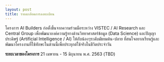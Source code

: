```yaml
---
layout: post
title: รายละเอียดการลงทะเบียน
---
```


โครงการ AI Builders ก่อตั้งขึ้นจากความร่วมมือระหว่าง VISTEC / AI Research และ Central Group เพื่อพัฒนาองค์ความรู้ทางด้านวิทยาศาสตร์ข้อมูล (Data Science) และปัญญาประดิษฐ์ (Artificial Intelligence / AI) ให้กับน้องๆระดับมัธยมต้น-ปลาย ที่สนใจอยากเรียนรู้และพัฒนาโครงงานที่ใช้ทักษะในด้านนี้เพื่อประยุกต์ใช้จริงในชีวิตประจำวัน

<b>
  ระยะเวลาของโครงการ
</b>
21 เมษายน - 15 มิถุนายน พ.ศ. 2563 (TBD)
